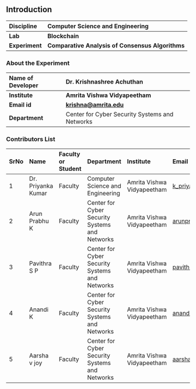 ## Introduction


<b>Discipline | <b>Computer Science and Engineering
:--|:--|
<b> Lab | <b>Blockchain
<b> Experiment|     <b>Comparative Analysis of Consensus Algorithms

### About the Experiment 


<b>Name of Developer | <b> Dr. Krishnashree Achuthan
:--|:--|
<b> Institute | <b>  Amrita Vishwa Vidyapeetham 
<b> Email id|     <b>    krishna@amrita.edu
<b> Department |   Center for Cyber Security Systems and Networks


### Contributors List

SrNo | Name | Faculty or Student | Department| Institute | Email id
:--|:--|:--|:--|:--|:--|
1 |Dr. Priyanka Kumar| Faculty |Computer Science and Engineering| Amrita Vishwa Vidyapeetham |k_priyanka@cb.amrita.edu	
2 | Arun Prabhu K  | Faculty |Center for Cyber Security Systems and Networks | Amrita Vishwa Vidyapeetham | arunprabhu@am.amrita.edu
3 | Pavithra S P  |Faculty | Center for Cyber Security Systems and Networks |Amrita Vishwa Vidyapeetham | pavithrasp@am.amrita.edu
4 | Anandi K | Faculty | Center for Cyber Security Systems and Networks| Amrita Vishwa Vidyapeetham | anandik@am.amrita.edu
5 | Aarsha v joy  | Faculty |Center for Cyber Security Systems and Networks | Amrita Vishwa Vidyapeetham | aarshavj@am.amrita.edu	
